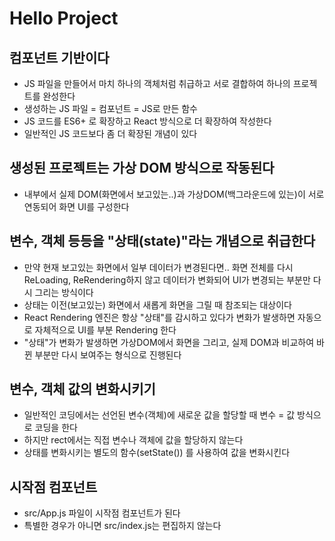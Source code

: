 # Hello Project

## 컴포넌트 기반이다

- JS 파일을 만들어서 마치 하나의 객체처럼 취급하고 서로 결합하여 하나의 프로젝트를 완성한다
- 생성하는 JS 파일 = 컴포넌트 = JS로 만든 함수
- JS 코드를 ES6+ 로 확장하고 React 방식으로 더 확장하여 작성한다
- 일반적인 JS 코드보다 좀 더 확장된 개념이 있다

## 생성된 프로젝트는 가상 DOM 방식으로 작동된다

- 내부에서 실제 DOM(화면에서 보고있는..)과 가상DOM(백그라운드에 있는)이 서로 연동되어 화면 UI를 구성한다

## 변수, 객체 등등을 "상태(state)"라는 개념으로 취급한다

- 만약 현재 보고있는 화면에서 일부 데이터가 변경된다면.. 화면 전체를 다시 ReLoading, ReRendering하지 않고 데이터가 변화되어 UI가 변경되는 부분만 다시 그리는 방식이다
- 상태는 이전(보고있는) 화면에서 새롭게 화면을 그릴 때 참조되는 대상이다
- React Rendering 엔진은 항상 "상태"를 감시하고 있다가 변화가 발생하면 자동으로 자체적으로 UI를 부분 Rendering 한다
- "상태"가 변화가 발생하면 가상DOM에서 화면을 그리고, 실제 DOM과 비교하여 바뀐 부분만 다시 보여주는 형식으로 진행된다

## 변수, 객체 값의 변화시키기

- 일반적인 코딩에서는 선언된 변수(객체)에 새로운 값을 할당할 때 변수 = 값 방식으로 코딩을 한다
- 하지만 rect에서는 직접 변수나 객체에 값을 할당하지 않는다
- 상태를 변화시키는 별도의 함수(setState()) 를 사용하여 값을 변화시킨다

## 시작점 컴포넌트

- src/App.js 파일이 시작점 컴포넌트가 된다
- 특별한 경우가 아니면 src/index.js는 편집하지 않는다

